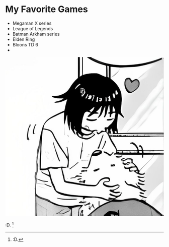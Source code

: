 # My Favorite Games
- Megaman X series
- League of Legends
- Batman Arkham series
- Elden Ring
- Bloons TD 6
- 

![01](987e51f5aac8f0f83af4ef1b9da00bb0.jpg)

:D. [^1]

[^1]: :D. 
